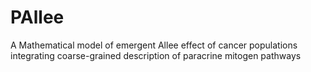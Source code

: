 # PAllee
A Mathematical model of emergent Allee effect of cancer populations integrating coarse-grained description of paracrine mitogen pathways 
